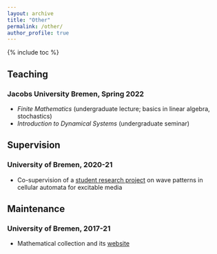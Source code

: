 ```yaml
---
layout: archive
title: "Other"
permalink: /other/
author_profile: true
---
```

{% include toc %}

## Teaching
<h3>Jacobs University Bremen, Spring 2022</h3>
<ul><li><i>Finite Mathematics</i> (undergraduate lecture; basics in linear algebra, stochastics)</li>
<li><i>Introduction to Dynamical Systems</i> (undergraduate seminar)</li>
</ul>

## Supervision
<h3>University of Bremen, 2020-21</h3>
  <ul>
   <li>Co-supervision of a <a href="https://www.uni-bremen.de/en/fb3/studies-teaching/student-research-projects-in-mathematics/assigned-and-completed-projects/wave-patterns-in-cellular-automata-for-excitable-media">student research project</a> on wave patterns in cellular automata for excitable media</li>
  </ul>
  
## Maintenance
<h3>University of Bremen, 2017-21</h3>
<ul>
<li>Mathematical collection</a> and its <a href="https://www.uni-bremen.de/appanalysis/mathematical-collection/">website</a></li>
</ul>

